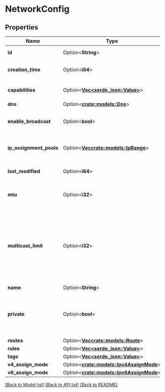 # NetworkConfig

## Properties

Name | Type | Description | Notes
------------ | ------------- | ------------- | -------------
**id** | Option<**String**> | Network ID | [optional][readonly]
**creation_time** | Option<**i64**> | Time the network was created | [optional][readonly]
**capabilities** | Option<[**Vec<serde_json::Value>**](serde_json::Value.md)> | Array of network capabilities | [optional]
**dns** | Option<[**crate::models::Dns**](.md)> |  | [optional]
**enable_broadcast** | Option<**bool**> | Enable broadcast packets on the network | [optional]
**ip_assignment_pools** | Option<[**Vec<crate::models::IpRange>**](IPRange.md)> | Range of IP addresses for the auto assign pool | [optional]
**last_modified** | Option<**i64**> | Time the network was last modified | [optional][readonly]
**mtu** | Option<**i32**> | MTU to set on the client virtual network adapter | [optional]
**multicast_limit** | Option<**i32**> | Maximum number of recipients per multicast or broadcast. Warning - Setting this to 0 will disable IPv4 communication on your network! | [optional]
**name** | Option<**String**> |  | [optional]
**private** | Option<**bool**> | Whether or not the network is private.  If false, members will *NOT* need to be authorized to join. | [optional]
**routes** | Option<[**Vec<crate::models::Route>**](Route.md)> |  | [optional]
**rules** | Option<[**Vec<serde_json::Value>**](serde_json::Value.md)> |  | [optional]
**tags** | Option<[**Vec<serde_json::Value>**](serde_json::Value.md)> |  | [optional]
**v4_assign_mode** | Option<[**crate::models::Ipv4AssignMode**](IPV4AssignMode.md)> |  | [optional]
**v6_assign_mode** | Option<[**crate::models::Ipv6AssignMode**](IPV6AssignMode.md)> |  | [optional]

[[Back to Model list]](../README.md#documentation-for-models) [[Back to API list]](../README.md#documentation-for-api-endpoints) [[Back to README]](../README.md)


